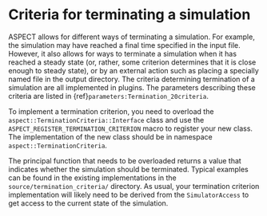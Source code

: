 # Criteria for terminating a simulation

ASPECT allows for different ways of terminating
a simulation. For example, the simulation may have reached a final time
specified in the input file. However, it also allows for ways to terminate a
simulation when it has reached a steady state (or, rather, some criterion
determines that it is close enough to steady state), or by an external action
such as placing a specially named file in the output directory. The criteria
determining termination of a simulation are all implemented in plugins. The
parameters describing these criteria are listed in {ref}`parameters:Termination_20criteria`.

To implement a termination criterion, you need to overload the
`aspect::TerminationCriteria::Interface` class and use the
`ASPECT_REGISTER_TERMINATION_CRITERION` macro to register your new class. The
implementation of the new class should be in namespace
`aspect::TerminationCriteria`.

The principal function that needs to be overloaded returns a value that indicates whether the
simulation should be terminated. Typical examples can be found in the existing
implementations in the `source/termination_criteria/` directory. As usual, your
termination criterion implementation will likely need to be derived from the
`SimulatorAccess` to get access to the current state of the simulation.
